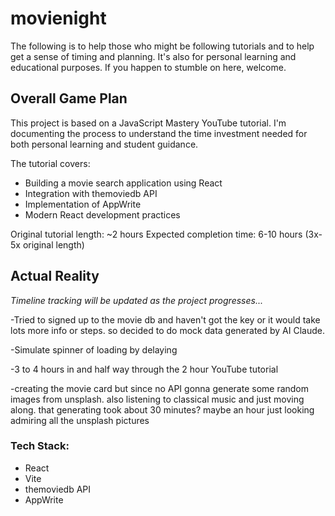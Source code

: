 # movienight

The following is to help those who might be following tutorials and to help get a sense of timing and planning. It's also for personal learning and educational purposes. If you happen to stumble on here, welcome.

## **Overall Game Plan**
This project is based on a JavaScript Mastery YouTube tutorial. I'm documenting the process to understand the time investment needed for both personal learning and student guidance.

The tutorial covers:
- Building a movie search application using React
- Integration with themoviedb API
- Implementation of AppWrite
- Modern React development practices

Original tutorial length: ~2 hours
Expected completion time: 6-10 hours (3x-5x original length)

## **Actual Reality**
_Timeline tracking will be updated as the project progresses..._

-Tried to signed up to the movie db and haven't got the key or it would take lots more info or steps. so decided to do mock data generated by AI Claude. 

-Simulate spinner of loading by delaying 

-3 to 4 hours in and half way through the 2 hour YouTube tutorial

-creating the movie card but since no API gonna generate some random images from unsplash. also listening to classical music and just moving along. that generating took about 30 minutes? maybe an hour just looking admiring all the unsplash pictures






### Tech Stack:
- React
- Vite
- themoviedb API
- AppWrite

